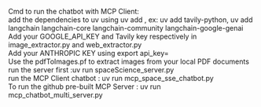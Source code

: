 Cmd to run the chatbot with MCP Client: <br>
add the dependencies to uv using uv add , ex: uv add tavily-python, uv add langchain langchain-core langchain-community langchain-google-genai <br>
Add your GOOGLE_API_KEY and Tavily key respectively in image_extractor.py and web_extractor.py <br>
Add your ANTHROPIC KEY using export api_key= <br>
Use the pdfToImages.pf to extract images from your local PDF documents <br>
run the server first :uv run spaceScience_server.py <br>
run the MCP Client chatbot : uv run mcp_space_sse_chatbot.py <br>
To run the github pre-built MCP Server : uv run mcp_chatbot_multi_server.py <br>
